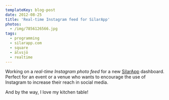 ```yaml
---
templateKey: blog-post
date: 2012-08-25
title: 'Real-time Instagram feed for SilarApp'
photos:
  - /img/7856126566.jpg
tags:
  - programming
  - silarapp.com
  - square
  - älvsjö
  - realtime
---
```


Working on a _real-time Instagram photo feed_ for a new [SilarApp](http://silarapp.com) dashboard. Perfect for an event or a venue who wants to encourage the use of Instagram to increase their reach in social media.

And by the way, I love my kitchen table!
